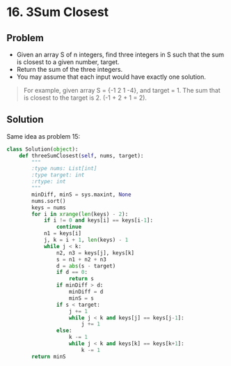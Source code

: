 # 16. 3Sum Closest

## Problem
- Given an array S of n integers, find three integers in S such that the sum is closest to a given number, target. 
- Return the sum of the three integers.
- You may assume that each input would have exactly one solution.

> For example, given array S = {-1 2 1 -4}, and target = 1.
> The sum that is closest to the target is 2. (-1 + 2 + 1 = 2).

## Solution

Same idea as problem 15:

```python
class Solution(object):
    def threeSumClosest(self, nums, target):
        """
        :type nums: List[int]
        :type target: int
        :rtype: int
        """
        minDiff, minS = sys.maxint, None
        nums.sort()
        keys = nums
        for i in xrange(len(keys) - 2):
            if i != 0 and keys[i] == keys[i-1]:
                continue
            n1 = keys[i]
            j, k = i + 1, len(keys) - 1
            while j < k:
                n2, n3 = keys[j], keys[k]
                s = n1 + n2 + n3
                d = abs(s - target)
                if d == 0:
                    return s
                if minDiff > d:
                    minDiff = d
                    minS = s
                if s < target:
                    j += 1
                    while j < k and keys[j] == keys[j-1]:
                        j += 1
                else:
                    k -= 1
                    while j < k and keys[k] == keys[k+1]:
                        k -= 1
        return minS
```
